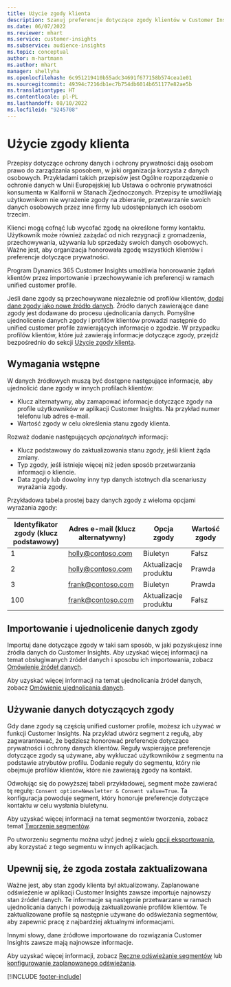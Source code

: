 ```yaml
---
title: Użycie zgody klienta
description: Szanuj preferencje dotyczące zgody klientów w Customer Insights, importując dane zgody.
ms.date: 06/07/2022
ms.reviewer: mhart
ms.service: customer-insights
ms.subservice: audience-insights
ms.topic: conceptual
author: m-hartmann
ms.author: mhart
manager: shellyha
ms.openlocfilehash: 6c951219410b55adc34691f677158b574cea1e01
ms.sourcegitcommit: 49394c7216db1ec7b754db6014b651177e82ae5b
ms.translationtype: HT
ms.contentlocale: pl-PL
ms.lasthandoff: 08/10/2022
ms.locfileid: "9245708"
---
```

# <a name="use-customer-consent"></a>Użycie zgody klienta

Przepisy dotyczące ochrony danych i ochrony prywatności dają osobom prawo do zarządzania sposobem, w jaki organizacja korzysta z danych osobowych. Przykładami takich przepisów jest Ogólne rozporządzenie o ochronie danych w Unii Europejskiej lub Ustawa o ochronie prywatności konsumenta w Kalifornii w Stanach Zjednoczonych. Przepisy te umożliwiają użytkownikom nie wyrażenie zgody na zbieranie, przetwarzanie swoich danych osobowych przez inne firmy lub udostępnianych ich osobom trzecim.  

Klienci mogą cofnąć lub wycofać zgodę na określone formy kontaktu. Użytkownik może również zażądać od nich rezygnacji z gromadzenia, przechowywania, używania lub sprzedaży swoich danych osobowych. Ważne jest, aby organizacja honorowała zgodę wszystkich klientów i preferencje dotyczące prywatności.  

Program Dynamics 365 Customer Insights umożliwia honorowanie żądań klientów przez importowanie i przechowywanie ich preferencji w ramach unified customer profile.

Jeśli dane zgody są przechowywane niezależnie od profilów klientów, [dodaj dane zgody jako nowe źródło danych](#import-and-unify-consent-data). Źródło danych zawierające dane zgody jest dodawane do procesu ujednolicania danych. Pomyślne ujednolicenie danych zgody i profilów klientów prowadzi następnie do unified customer profile zawierających informacje o zgodzie. W przypadku profilów klientów, które już zawierają informacje dotyczące zgody, przejdź bezpośrednio do sekcji [Użycie zgody klienta](#use-consent-data).

## <a name="prerequisites"></a>Wymagania wstępne

W danych źródłowych muszą być dostępne następujące informacje, aby ujednolicić dane zgody w innych profilach klientów:

- Klucz alternatywny, aby zamapować informacje dotyczące zgody na profile użytkowników w aplikacji Customer Insights. Na przykład numer telefonu lub adres e-mail.
- Wartość zgody w celu określenia stanu zgody klienta.

Rozważ dodanie następujących *opcjonalnych* informacji:

- Klucz podstawowy do zaktualizowania stanu zgody, jeśli klient żąda zmiany.
- Typ zgody, jeśli istnieje więcej niż jeden sposób przetwarzania informacji o kliencie.
- Data zgody lub dowolny inny typ danych istotnych dla scenariuszy wyrażania zgody.

Przykładowa tabela prostej bazy danych zgody z wieloma opcjami wyrażania zgody:

|Identyfikator zgody (klucz podstawowy)   |Adres e-mail (klucz alternatywny)  |Opcja zgody  |Wartość zgody  |
|---------|---------|---------|---------|
|1    |  holly@contoso.com       |  Biuletyn       |  Fałsz       |
|2    |  holly@contoso.com       |  Aktualizacje produktu       |  Prawda       |
|3    |  frank@contoso.com       |  Biuletyn       | Prawda        |
|100    |  frank@contoso.com       |  Aktualizacje produktu       |  Fałsz       |

## <a name="import-and-unify-consent-data"></a>Importowanie i ujednolicenie danych zgody

Importuj dane dotyczące zgody w taki sam sposób, w jaki pozyskujesz inne źródła danych do Customer Insights. Aby uzyskać więcej informacji na temat obsługiwanych źródeł danych i sposobu ich importowania, zobacz [Omówienie źródeł danych](data-sources.md).

Aby uzyskać więcej informacji na temat ujednolicania źródeł danych, zobacz [Omówienie ujednolicania danych](data-unification.md).

## <a name="use-consent-data"></a>Używanie danych dotyczących zgody

Gdy dane zgody są częścią unified customer profile, możesz ich używać w funkcji Customer Insights. Na przykład utwórz segment z regułą, aby zagwarantować, że będziesz honorować preferencje dotyczące prywatności i ochrony danych klientów. Reguły wspierające preferencje dotyczące zgody są używane, aby wykluczać użytkowników z segmentu na podstawie atrybutów profilu. Dodanie reguły do segmentu, który nie obejmuje profilów klientów, które nie zawierają zgody na kontakt.

Odwołując się do powyższej tabeli przykładowej, segment może zawierać tę regułę: `Consent option=Newsletter & Consent value=True`. Ta konfiguracja powoduje segment, który honoruje preferencje dotyczące kontaktu w celu wysłania biuletynu.

Aby uzyskać więcej informacji na temat segmentów tworzenia, zobacz temat [Tworzenie segmentów](segment-builder.md).

Po utworzeniu segmentu można użyć jednej z wielu [opcji eksportowania](export-destinations.md), aby korzystać z tego segmentu w innych aplikacjach.

## <a name="ensure-updated-consent-status"></a>Upewnij się, że zgoda została zaktualizowana

Ważne jest, aby stan zgody klienta był aktualizowany. Zaplanowane odświeżenie w aplikacji Customer Insights zawsze importuje najnowszy stan źródeł danych. Te informacje są następnie przetwarzane w ramach ujednolicania danych i powodują zaktualizowanie profilów klientów. Te zaktualizowane profile są następnie używane do odświeżania segmentów, aby zapewnić pracę z najbardziej aktualnymi informacjami.

Innymi słowy, dane źródłowe importowane do rozwiązania Customer Insights zawsze mają najnowsze informacje.

Aby uzyskać więcej informacji, zobacz [Ręczne odświeżanie segmentów](segments.md#refresh-segments) lub [konfigurowanie zaplanowanego odświeżania](schedule-refresh.md).

[!INCLUDE [footer-include](includes/footer-banner.md)]
